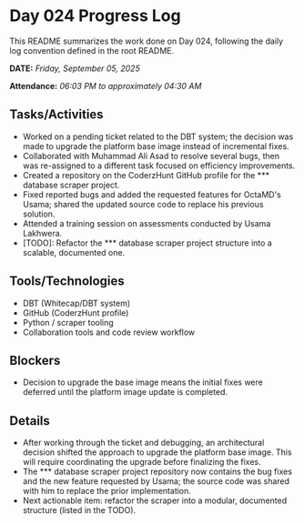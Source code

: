 # Day 024 Progress Log

This README summarizes the work done on Day 024, following the daily log convention defined in the root README.

**DATE:** _Friday, September 05, 2025_

**Attendance:** _06:03 PM to approximately 04:30 AM_

## Tasks/Activities

- Worked on a pending ticket related to the DBT system; the decision was made to upgrade the platform base image instead of incremental fixes.
- Collaborated with Muhammad Ali Asad to resolve several bugs, then was re-assigned to a different task focused on efficiency improvements.
- Created a repository on the CoderzHunt GitHub profile for the *** database scraper project.
- Fixed reported bugs and added the requested features for OctaMD's Usama; shared the updated source code to replace his previous solution.
- Attended a training session on assessments conducted by Usama Lakhwera.
- [TODO]: Refactor the *** database scraper project structure into a scalable, documented one.

## Tools/Technologies

- DBT (Whitecap/DBT system)
- GitHub (CoderzHunt profile)
- Python / scraper tooling
- Collaboration tools and code review workflow

## Blockers

- Decision to upgrade the base image means the initial fixes were deferred until the platform image update is completed.

## Details

- After working through the ticket and debugging, an architectural decision shifted the approach to upgrade the platform base image. This will require coordinating the upgrade before finalizing the fixes.
- The *** database scraper project repository now contains the bug fixes and the new feature requested by Usama; the source code was shared with him to replace the prior implementation.
- Next actionable item: refactor the scraper into a modular, documented structure (listed in the TODO).
